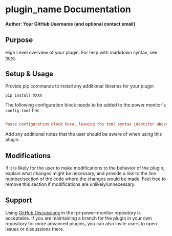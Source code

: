 # plugin_name Documentation

#### Author: Your GitHub Username (and optional contact email)

## Purpose

High Level overview of your plugin.  For help with markdown syntax, see [here](https://github.com/adam-p/markdown-here/wiki/Markdown-Cheatsheet).

## Setup & Usage
Provide pip commands to install any additional libraries for your plugin
    
    pip install XXXX


The following configuration block needs to be added to the power monitor's `config.toml` file:

```toml

Paste configuration block here, leaving the toml syntax identifer above.

```

Add any additional notes that the user should be aware of when using this plugin.


## Modifications
If it is likely for the user to make modifications to the behavior of the plugin, explain what changes might be necessary, and provide a link to the line number/section of the code where the changes would be made.  Feel free to remove this section if modifications are unlikely/unnecessary.


## Support
Using [GitHub Discussions](https://github.com/David00/rpi-power-monitor/discussions) in the rpi-power-monitor repository is acceptable.  If you are maintaining a branch for the plugin in your own repository for more advanced plugins, you can also invite users to open issues or discussions there.
